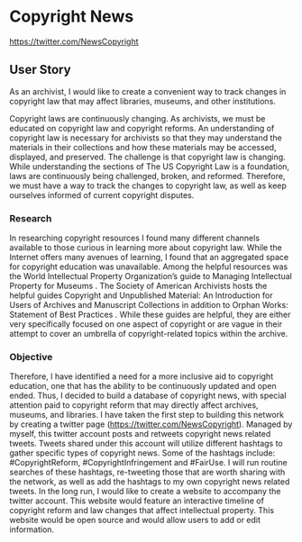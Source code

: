 # Copyright News
https://twitter.com/NewsCopyright
## User Story
As an archivist, I would like to create a convenient way to track changes in copyright law that may affect libraries, museums, and other institutions.

Copyright laws are continuously changing. As archivists, we must be educated on copyright law and copyright reforms. An understanding of copyright law is necessary for archivists so that they may understand the materials in their collections and how these materials may be accessed, displayed, and preserved. The challenge is that copyright law is changing. While understanding the sections of The US Copyright Law is a foundation, laws are continuously being challenged, broken, and reformed. Therefore, we must have a way to track the changes to copyright law, as well as keep ourselves informed of current copyright disputes. 
### Research
In researching copyright resources I found many different channels available to those curious in learning more about copyright law. While the Internet offers many avenues of learning, I found that an aggregated space for copyright education was unavailable. Among the helpful resources was the World Intellectual Property Organization’s guide to Managing Intellectual Property for Museums . The Society of American Archivists hosts the helpful guides Copyright and Unpublished Material: An Introduction for Users of Archives and Manuscript Collections  in addition to Orphan Works: Statement of Best Practices . While these guides are helpful, they are either very specifically focused on one aspect of copyright or are vague in their attempt to cover an umbrella of copyright-related topics within the archive. 
### Objective
Therefore, I have identified a need for a more inclusive aid to copyright education, one that has the ability to be continuously updated and open ended. Thus, I decided to build a database of copyright news, with special attention paid to copyright reform that may directly affect archives, museums, and libraries. I have taken the first step to building this network by creating a twitter page (https://twitter.com/NewsCopyright). Managed by myself, this twitter account posts and retweets copyright news related tweets. Tweets shared under this account will utilize different hashtags to gather specific types of copyright news. Some of the hashtags include: #CopyrightReform, #CopyrightInfringement and #FairUse. I will run routine searches of these hashtags, re-tweeting those that are worth sharing with the network, as well as add the hashtags to my own copyright news related tweets. In the long run, I would like to create a website to accompany the twitter account. This website would feature an interactive timeline of copyright reform and law changes that affect intellectual property. This website would be open source and would allow users to add or edit information.
